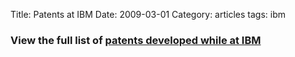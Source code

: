 Title: Patents at IBM
Date:  2009-03-01
Category: articles
tags: ibm

### View the full list of <a href="/category/patents.html">patents developed while at IBM</a>
